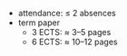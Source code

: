 - attendance: $\leq$ 2 absences
- term paper
	- 3 ECTS: $\approx$ 3–5 pages
	- 6 ECTS: $\approx$ 10–12 pages